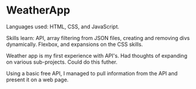 # WeatherApp

Languages used: HTML, CSS, and JavaScript. 

Skills learn: API, array filtering from JSON files, creating and removing divs dynamically. Flexbox, and expansions on the CSS skills. 


Weather app is my first experience with API's. Had thoughts of expanding on various sub-projects. Could do this futher. 

Using a basic free API, I managed to pull information from the API and present it on a web page.

